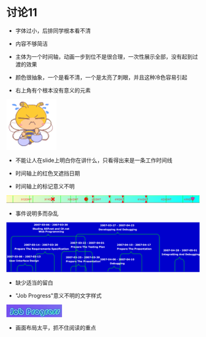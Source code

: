 # 讨论11

*   字体过小，后排同学根本看不清
    
*   内容不够简洁
    
*   主体为一个时间轴，动画一步到位不是很合理，一次性展示全部，没有起到过渡的效果
    
*   颜色很抽象，一个是看不清，一个是太亮了刺眼，并且这种冷色容易引起
    
*   右上角有个根本没有意义的元素
    

![image-20240211222023006](./%E5%B0%8F%E7%BB%84%E8%AE%A8%E8%AE%BA11%EF%BC%9A%E5%B9%BB%E7%81%AF%E7%89%87%E9%97%AE%E9%A2%98img/image-20240211222023006.png)

*   不能让人在slide上明白你在讲什么，只看得出来是一条工作时间线
    
*   时间轴上的红色叉遮挡日期
    
*   时间轴上的标记意义不明
    

![image-20240211222025910](./%E5%B0%8F%E7%BB%84%E8%AE%A8%E8%AE%BA11%EF%BC%9A%E5%B9%BB%E7%81%AF%E7%89%87%E9%97%AE%E9%A2%98img/image-20240211222025910.png)

*   事件说明多而杂乱
    

![image-20240211222027467](./%E5%B0%8F%E7%BB%84%E8%AE%A8%E8%AE%BA11%EF%BC%9A%E5%B9%BB%E7%81%AF%E7%89%87%E9%97%AE%E9%A2%98img/image-20240211222027467.png)

*   缺少适当的留白
    
*   "Job Progress"意义不明的文字样式
    

![image-20240211222029920](./%E5%B0%8F%E7%BB%84%E8%AE%A8%E8%AE%BA11%EF%BC%9A%E5%B9%BB%E7%81%AF%E7%89%87%E9%97%AE%E9%A2%98img/image-20240211222029920.png)

*   画面布局太平，抓不住阅读的重点